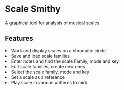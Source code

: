# Scale Smithy

A graphical tool for analysis of musical scales

## Features
<li>Work and display scales on a chromatic circle</li>
<li>Save and load scale families</li>
<li>Enter notes and find the scale Family, mode and key</li>
<li>Edit scale families, create new ones</li>
<li>Select the scale family, mode and key</li>
<li>Set a scale as a reference</li>
<li>Play scale in various patterns to midi


